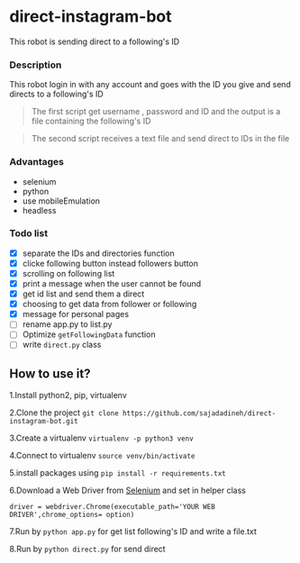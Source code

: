 # direct-instagram-bot

This robot is sending direct to a following's ID

### Description

This robot login in with any account and goes with the ID you give and send directs to a following's ID
>The first script get username , password and ID and the output is a file containing the following's ID

>The second script receives a text file and send direct to IDs in the file

### Advantages

- selenium
- python
- use mobileEmulation
- headless

### Todo list

- [x] separate the IDs and directories function
- [x] clicke following button instead followers button
- [x] scrolling on following list
- [x] print a message when the user cannot be found
- [x] get id list and  send them a direct
- [x] choosing to get data from follower or following
- [X] message for personal pages
- [ ] rename app.py to list.py
- [ ] Optimize `getFollowingData‍‍` function
- [ ] write `direct.py` class

## How to use it?

1.Install python2, pip, virtualenv

2.Clone the project `git clone https://github.com/sajadadineh/direct-instagram-bot.git`

3.Create a virtualenv `virtualenv -p python3 venv`

4.Connect to virtualenv `source venv/bin/activate`

5.install packages using `pip install -r requirements.txt`

6.Download a Web Driver from [Selenium](https://www.selenium.dev/downloads/) and set in helper class

`driver = webdriver.Chrome(executable_path='YOUR WEB DRIVER',chrome_options= option)`

7.Run by `python app.py` for get list following's ID and write a file.txt

8.Run by `python direct.py` for send direct
